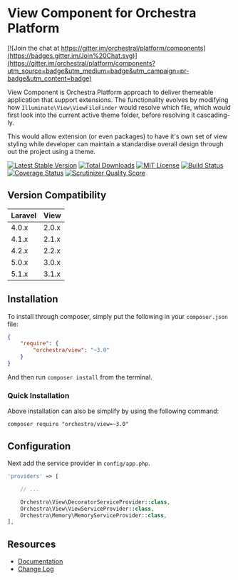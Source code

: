 View Component for Orchestra Platform
==============

[![Join the chat at https://gitter.im/orchestral/platform/components](https://badges.gitter.im/Join%20Chat.svg)](https://gitter.im/orchestral/platform/components?utm_source=badge&utm_medium=badge&utm_campaign=pr-badge&utm_content=badge)

View Component is Orchestra Platform approach to deliver themeable application that support extensions. The functionality evolves by modifying how `Illuminate\View\ViewFileFinder` would resolve which file, which would first look into the current active theme folder, before resolving it cascading-ly.

This would allow extension (or even packages) to have it's own set of view styling while developer can maintain a standardise overall design through out the project using a theme.

[![Latest Stable Version](https://img.shields.io/github/release/orchestral/view.svg?style=flat-square)](https://packagist.org/packages/orchestra/view)
[![Total Downloads](https://img.shields.io/packagist/dt/orchestra/view.svg?style=flat-square)](https://packagist.org/packages/orchestra/view)
[![MIT License](https://img.shields.io/packagist/l/orchestra/view.svg?style=flat-square)](https://packagist.org/packages/orchestra/view)
[![Build Status](https://img.shields.io/travis/orchestral/view/3.1.svg?style=flat-square)](https://travis-ci.org/orchestral/view)
[![Coverage Status](https://img.shields.io/coveralls/orchestral/view/3.1.svg?style=flat-square)](https://coveralls.io/r/orchestral/view?branch=3.1)
[![Scrutinizer Quality Score](https://img.shields.io/scrutinizer/g/orchestral/view/3.1.svg?style=flat-square)](https://scrutinizer-ci.com/g/orchestral/view/)

## Version Compatibility

Laravel    | View
:----------|:----------
 4.0.x     | 2.0.x
 4.1.x     | 2.1.x
 4.2.x     | 2.2.x
 5.0.x     | 3.0.x
 5.1.x     | 3.1.x

## Installation

To install through composer, simply put the following in your `composer.json` file:

```json
{
    "require": {
        "orchestra/view": "~3.0"
    }
}
```

And then run `composer install` from the terminal.

### Quick Installation

Above installation can also be simplify by using the following command:

    composer require "orchestra/view=~3.0"

## Configuration

Next add the service provider in `config/app.php`.

```php
'providers' => [

    // ...

    Orchestra\View\DecoratorServiceProvider::class,
    Orchestra\View\ViewServiceProvider::class,
    Orchestra\Memory\MemoryServiceProvider::class,
],
```

## Resources

* [Documentation](http://orchestraplatform.com/docs/latest/components/view)
* [Change Log](http://orchestraplatform.com/docs/latest/components/view/changes#v3-1)
